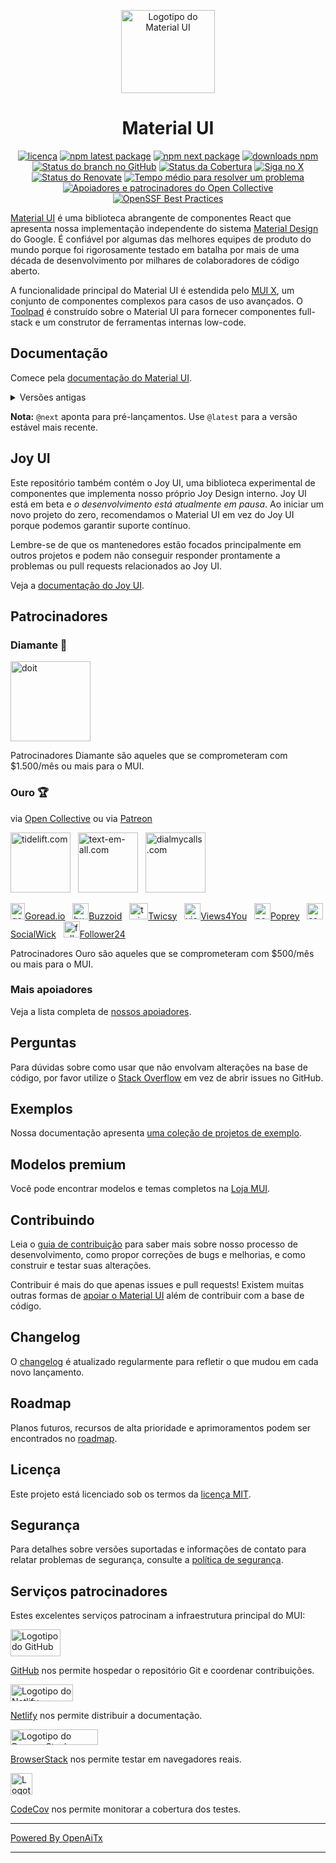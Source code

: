 <!-- #host-reference -->
<!-- markdownlint-disable-next-line -->
<p align="center">
  <a href="https://mui.com/core/" rel="noopener" target="_blank"><img width="150" height="133" src="https://mui.com/static/logo.svg" alt="Logotipo do Material UI"></a>
</p>

<h1 align="center">Material UI</h1>

<div align="center">

[![licença](https://img.shields.io/badge/license-MIT-blue.svg)](https://github.com/mui/material-ui/blob/HEAD/LICENSE)
[![npm latest package](https://img.shields.io/npm/v/@mui/material/latest.svg)](https://www.npmjs.com/package/@mui/material)
[![npm next package](https://img.shields.io/npm/v/@mui/material/next.svg)](https://www.npmjs.com/package/@mui/material)
[![downloads npm](https://img.shields.io/npm/dm/@mui/material.svg)](https://www.npmjs.com/package/@mui/material)
[![Status do branch no GitHub](https://img.shields.io/github/checks-status/mui/material-ui/HEAD)](https://github.com/mui/material-ui/commits/HEAD/)
[![Status da Cobertura](https://img.shields.io/codecov/c/github/mui/material-ui.svg)](https://app.codecov.io/gh/mui/material-ui/)
[![Siga no X](https://img.shields.io/twitter/follow/MaterialUI.svg?label=follow+Material+UI)](https://x.com/MaterialUI)
[![Status do Renovate](https://img.shields.io/badge/renovate-enabled-brightgreen.svg)](https://github.com/mui/material-ui/issues/27062)
[![Tempo médio para resolver um problema](https://isitmaintained.com/badge/resolution/mui/material-ui.svg)](https://isitmaintained.com/project/mui/material-ui 'Tempo médio para resolver um problema')
[![Apoiadores e patrocinadores do Open Collective](https://img.shields.io/opencollective/all/mui-org)](https://opencollective.com/mui-org)
[![OpenSSF Best Practices](https://www.bestpractices.dev/projects/1320/badge)](https://www.bestpractices.dev/projects/1320)

</div>

[Material UI](https://mui.com/material-ui/) é uma biblioteca abrangente de componentes React que apresenta nossa implementação independente do sistema [Material Design](https://m2.material.io/design/introduction/) do Google.
É confiável por algumas das melhores equipes de produto do mundo porque foi rigorosamente testado em batalha por mais de uma década de desenvolvimento por milhares de colaboradores de código aberto.

A funcionalidade principal do Material UI é estendida pelo [MUI X](https://github.com/mui/mui-x), um conjunto de componentes complexos para casos de uso avançados.
O [Toolpad](https://github.com/mui/toolpad) é construído sobre o Material UI para fornecer componentes full-stack e um construtor de ferramentas internas low-code.

## Documentação

Comece pela [documentação do Material UI](https://mui.com/material-ui/getting-started/).

<details>
  <summary>Versões antigas</summary>

- **[v5.x](https://v5.mui.com/)** ([Atualizando do v5 para o v6](https://mui.com/material-ui/migration/upgrade-to-v6/))
- **[v4.x](https://v4.mui.com/)** ([Atualizando do v4 para o v5](https://mui.com/material-ui/migration/migration-v4/))
- **[v3.x](https://v3.mui.com/)** ([Atualizando do v3 para o v4](https://mui.com/material-ui/migration/migration-v3/))
- **[v0.x](https://v0.mui.com/)** ([Atualizando para o v1](https://mui.com/material-ui/migration/migration-v0x/))

</details>

**Nota:** `@next` aponta para pré-lançamentos.
Use `@latest` para a versão estável mais recente.

## Joy UI

Este repositório também contém o Joy UI, uma biblioteca experimental de componentes que implementa nosso próprio Joy Design interno.
Joy UI está em beta e _o desenvolvimento está atualmente em pausa_.
Ao iniciar um novo projeto do zero, recomendamos o Material UI em vez do Joy UI porque podemos garantir suporte contínuo.

Lembre-se de que os mantenedores estão focados principalmente em outros projetos e podem não conseguir responder prontamente a problemas ou pull requests relacionados ao Joy UI.

Veja a [documentação do Joy UI](https://mui.com/joy-ui/getting-started/).

## Patrocinadores

### Diamante 💎

<p>
  <a href="https://www.doit.com/?utm_source=mui.com&utm_medium=referral&utm_content=readme" rel="noopener sponsored" target="_blank"><img height="128" width="128" src="https://mui.com/static/sponsors/doit-square.svg" alt="doit" title="Plataforma de Gerenciamento para Google Cloud e AWS" loading="lazy" /></a>
</p>

Patrocinadores Diamante são aqueles que se comprometeram com \$1.500/mês ou mais para o MUI.

### Ouro 🏆

via [Open Collective](https://opencollective.com/mui-org) ou via [Patreon](https://www.patreon.com/oliviertassinari)

<p>
  <a href="https://tidelift.com/?utm_source=npm-material-ui&utm_medium=referral&utm_campaign=homepage" rel="noopener sponsored" target="_blank"><img height="96" width="96" src="https://avatars.githubusercontent.com/u/30204434?s=288" alt="tidelift.com" title="Tidelift: Software de código aberto pronto para empresas." loading="lazy" /></a>
  &nbsp;
  <a href="https://www.text-em-all.com/?utm_source=mui.com&utm_medium=referral&utm_content=readme" rel="noopener sponsored" target="_blank"><img src="https://avatars.githubusercontent.com/u/1262264?s=288" alt="text-em-all.com" title="Text-em-all: Mensagens de texto em massa e chamadas automatizadas." height="96" width="96" loading="lazy"></a>
  &nbsp;
  <a href="https://www.dialmycalls.com/?utm_source=mui.com&utm_medium=referral&utm_content=readme" rel="noopener sponsored" target="_blank"><img height="96" width="96" src="https://images.opencollective.com/dialmycalls/f5ae9ab/avatar/288.png" alt="dialmycalls.com" title="DialMyCalls: Envie mensagens de texto, chamadas e e-mails." loading="lazy" /></a>
  &nbsp;
</p>

<p>
  <a href="https://goread.io/?utm_source=mui.com&utm_medium=referral&utm_content=readme" rel="noopener sponsored" target="_blank"><img height="26" width="23" src="https://images.opencollective.com/goread_io/eb6337d/logo/78.png" alt="goread.io" title="Goread.io: Seguidores, curtidas, visualizações e comentários no Instagram." loading="lazy" />Goread.io</a>
  &nbsp;
  <a href="https://buzzoid.com/?utm_source=mui.com&utm_medium=referral&utm_content=readme" rel="noopener sponsored" target="_blank"><img height="26" width="26" src="https://images.opencollective.com/buzzoidz/d23d9bb/logo/78.png" alt="buzzoid.com" title="Buzzoid: Entrega instantânea de seguidores no Instagram." loading="lazy" />Buzzoid</a>
  &nbsp;
  <a href="https://twicsy.com/?utm_source=mui.com&utm_medium=referral&utm_content=readme" rel="noopener sponsored" target="_blank"><img height="26" width="30" src="https://images.opencollective.com/twicsy/7af290f/logo/78.png" alt="twicsy.com" title="Twicsy: Entrega instantânea de seguidores no Instagram." loading="lazy" />Twicsy</a>
  &nbsp;
  <a href="https://views4you.com/?utm_source=mui.com&utm_medium=referral&utm_content=readme" rel="noopener sponsored" target="_blank"><img height="26" width="26" src="https://images.opencollective.com/buy-instagram-followers-v4y/6364714/logo/78.png" alt="views4you.com" title="Views4you: Serviços de crescimento em redes sociais." loading="lazy" />Views4You</a>
  &nbsp;
  <a href="https://poprey.com/?utm_source=mui.com&utm_medium=referral&utm_content=readme" rel="noopener sponsored" target="_blank"><img height="26" width="26" src="https://images.opencollective.com/instagram-likes/2a72a03/logo/78.png" alt="poprey.com" title="Poprey: Compre curtidas no Instagram com cripto." loading="lazy" />Poprey</a>
  &nbsp;
  <a href="https://www.socialwick.com/instagram/followers/?utm_source=mui.com&utm_medium=referral&utm_content=readme" rel="noopener sponsored" target="_blank"><img height="26" width="26" src="https://images.opencollective.com/instagram-followers-socialwick/ac6033a/logo/256.png" alt="socialwick.com/instagram/followers" title="SocialWick: Compre seguidores para Instagram." loading="lazy" />SocialWick</a>
  &nbsp;
 <a href="https://www.follower24.de/?utm_source=mui.com&utm_medium=referral&utm_content=readme" rel="noopener sponsored" target="_blank"><img height="26" width="26" src="https://mui.com/static/sponsors/follower24-square.svg" alt="follower24.de" title="Follower24: Sucesso em redes sociais." loading="lazy" />Follower24</a>
  &nbsp;
</p>

Patrocinadores Ouro são aqueles que se comprometeram com \$500/mês ou mais para o MUI.

### Mais apoiadores

Veja a lista completa de [nossos apoiadores](https://mui.com/material-ui/discover-more/backers/).

## Perguntas

Para dúvidas sobre como usar que não envolvam alterações na base de código, por favor utilize o [Stack Overflow](https://stackoverflow.com/questions/) em vez de abrir issues no GitHub.

## Exemplos

<!-- #target-branch-reference -->

Nossa documentação apresenta [uma coleção de projetos de exemplo](https://github.com/mui/material-ui/tree/master/examples).

## Modelos premium

Você pode encontrar modelos e temas completos na [Loja MUI](https://mui.com/store/?utm_source=docs&utm_medium=referral&utm_campaign=readme-store).

## Contribuindo

Leia o [guia de contribuição](/CONTRIBUTING.md) para saber mais sobre nosso processo de desenvolvimento, como propor correções de bugs e melhorias, e como construir e testar suas alterações.

Contribuir é mais do que apenas issues e pull requests!
Existem muitas outras formas de [apoiar o Material UI](https://mui.com/material-ui/getting-started/faq/#mui-is-an-awesome-organization-how-can-i-support-it) além de contribuir com a base de código.

## Changelog

O [changelog](https://github.com/mui/material-ui/releases) é atualizado regularmente para refletir o que mudou em cada novo lançamento.

## Roadmap

Planos futuros, recursos de alta prioridade e aprimoramentos podem ser encontrados no [roadmap](https://mui.com/material-ui/discover-more/roadmap/).

## Licença

Este projeto está licenciado sob os termos da [licença MIT](/LICENSE).

## Segurança

Para detalhes sobre versões suportadas e informações de contato para relatar problemas de segurança, consulte a [política de segurança](https://github.com/mui/material-ui/security/policy).

## Serviços patrocinadores

Estes excelentes serviços patrocinam a infraestrutura principal do MUI:

<div>
<picture>
  <source media="(prefers-color-scheme: dark)" srcset="https://mui.com/static/readme/github-darkmode.svg">
  <source media="(prefers-color-scheme: light)" srcset="https://mui.com/static/readme/github-lightmode.svg">
  <img alt="Logotipo do GitHub" src="https://mui.com/static/readme/github-lightmode.svg" width="80" height="43">
</picture>

[GitHub](https://github.com/) nos permite hospedar o repositório Git e coordenar contribuições.

</div>

<div>
<picture>
  <source media="(prefers-color-scheme: dark)" srcset="https://mui.com/static/readme/netlify-darkmode.svg">
  <source media="(prefers-color-scheme: light)" srcset="https://mui.com/static/readme/netlify-lightmode.svg">
  <img alt="Logotipo do Netlify" src="https://mui.com/static/readme/netlify-lightmode.svg" width="100" height="27">
</picture>

[Netlify](https://www.netlify.com/) nos permite distribuir a documentação.

</div>

<div>
<picture>
  <source media="(prefers-color-scheme: dark)" srcset="https://mui.com/static/readme/browserstack-darkmode.svg">
  <source media="(prefers-color-scheme: light)" srcset="https://mui.com/static/readme/browserstack-lightmode.svg">
  <img alt="Logotipo do BrowserStack" src="https://mui.com/static/readme/browserstack-lightmode.svg" width="140" height="25">
</picture>

[BrowserStack](https://www.browserstack.com/) nos permite testar em navegadores reais.

</div>

<div>
<img loading="lazy" alt="Logotipo do CodeCov" src="https://avatars.githubusercontent.com/u/8226205?s=105" width="35" height="35">

[CodeCov](https://about.codecov.io/) nos permite monitorar a cobertura dos testes.

</div>


---

[Powered By OpenAiTx](https://github.com/OpenAiTx/OpenAiTx)

---